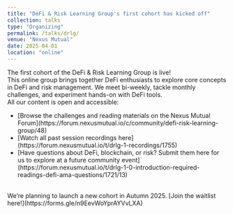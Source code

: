 ```yaml
---
title: "DeFi & Risk Learning Group's first cohort has kicked off"
collection: talks
type: "Organizing"
permalink: /talks/drlg/
venue: "Nexus Mutual"
date: 2025-04-01
location: "online"
---
```


The first cohort of the DeFi & Risk Learning Group is live!
<br>
This online group brings together DeFi enthusiasts to explore core concepts in DeFi and risk management. We meet bi-weekly, tackle monthly challenges, and experiment hands-on with DeFi tools.
<br>
All our content is open and accessible:
<ul>
  <li> [Browse the challenges and reading materials on the Nexus Mutual Forum](https://forum.nexusmutual.io/c/community/defi-risk-learning-group/48) </li>
  <li> [Watch all past session recordings here](https://forum.nexusmutual.io/t/drlg-1-recordings/1755) </li>
  <li> [Have questions about DeFi, blockchain, or risk? Submit them here for us to explore at a future community event](https://forum.nexusmutual.io/t/drlg-1-0-introduction-required-readings-defi-ama-questions/1721/13) </li>
</ul>
<br>
We’re planning to launch a new cohort in Autumn 2025. [Join the waitlist here!](https://forms.gle/n9EevWoYprAYVvLXA)
